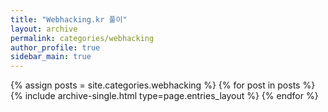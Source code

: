 ```yaml
---
title: "Webhacking.kr 풀이"
layout: archive
permalink: categories/webhacking
author_profile: true
sidebar_main: true
---
```



{% assign posts = site.categories.webhacking %}
{% for post in posts %} {% include archive-single.html type=page.entries_layout %} {% endfor %}
